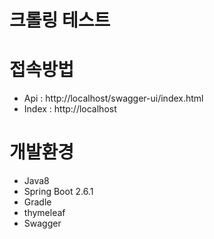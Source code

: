 # 크롤링 테스트
# 접속방법
 - Api : http://localhost/swagger-ui/index.html
 - Index : http://localhost
# 개발환경
 - Java8
 - Spring Boot 2.6.1
 - Gradle
 - thymeleaf
 - Swagger
